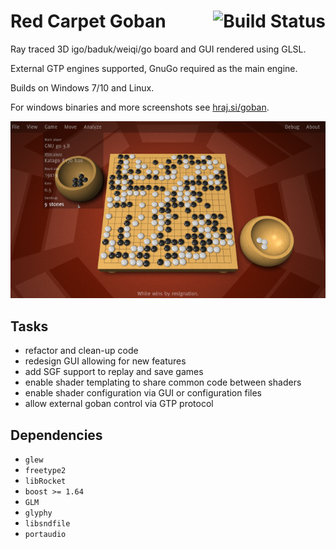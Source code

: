 # Red Carpet Goban [<img src='https://travis-ci.com/popojan/goban.svg?branch=master' alt='Build Status' align='right'>](https://travis-ci.com/popojan/goban)
  
Ray traced 3D igo/baduk/weiqi/go board and GUI rendered using GLSL.

External GTP engines supported, GnuGo required as the main engine.

Builds on Windows 7/10 and Linux.

For windows binaries and more screenshots see [hraj.si/goban](http://hraj.si/goban).

[![screenshot](/res/screenshot.png)](https://hraj.si/goban/image/red-carpet-goban-0.png)

## Tasks
*   refactor and clean-up code
*   redesign GUI allowing for new features
*   add SGF support to replay and save games
*   enable shader templating to share common code between shaders
*   enable shader configuration via GUI or configuration files
*   allow external goban control via GTP protocol

## Dependencies
*   `glew`
*   `freetype2`
*   `libRocket`
*   `boost >= 1.64`
*   `GLM`
*   `glyphy`
*   `libsndfile`
*   `portaudio`
